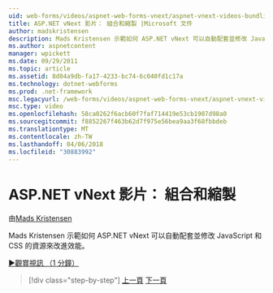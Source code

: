 ```yaml
---
uid: web-forms/videos/aspnet-web-forms-vnext/aspnet-vnext-videos-bundling-and-minification
title: ASP.NET vNext 影片： 組合和縮製 |Microsoft 文件
author: madskristensen
description: Mads Kristensen 示範如何 ASP.NET vNext 可以自動配套並修改 JavaScript 和 CSS 的資源來改進效能。
ms.author: aspnetcontent
manager: wpickett
ms.date: 09/29/2011
ms.topic: article
ms.assetid: 8d04a9db-fa17-4233-bc74-6c040fd1c17a
ms.technology: dotnet-webforms
ms.prod: .net-framework
msc.legacyurl: /web-forms/videos/aspnet-web-forms-vnext/aspnet-vnext-videos-bundling-and-minification
msc.type: video
ms.openlocfilehash: 58ca0262f6acb60f7faf714419e53cb1907d98a0
ms.sourcegitcommit: f8852267f463b62d7f975e56bea9aa3f68fbbdeb
ms.translationtype: MT
ms.contentlocale: zh-TW
ms.lasthandoff: 04/06/2018
ms.locfileid: "30883992"
---
```

<a name="aspnet-vnext-videos-bundling-and-minification"></a>ASP.NET vNext 影片： 組合和縮製
====================
由[Mads Kristensen](https://github.com/madskristensen)

Mads Kristensen 示範如何 ASP.NET vNext 可以自動配套並修改 JavaScript 和 CSS 的資源來改進效能。

[&#9654;觀賞視訊 （1 分鐘）](https://channel9.msdn.com/Blogs/ASP-NET-Site-Videos/aspnet-vnext-videos-bundling-and-minification)

> [!div class="step-by-step"]
> [上一頁](aspnet-45-web-forms-strong-typed-data-controls.md)
> [下一頁](getting-started-with-the-next-version-of-aspnet.md)

